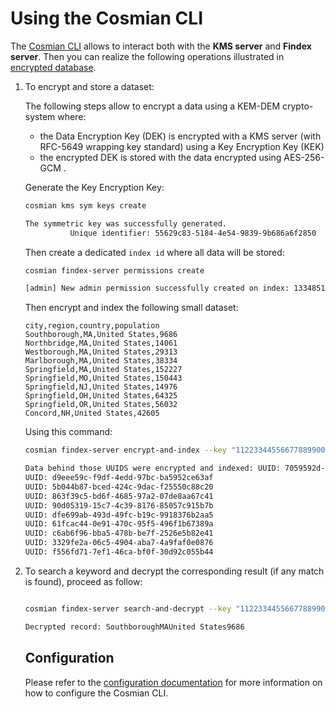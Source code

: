 # Using the Cosmian CLI

The [Cosmian CLI](../cosmian_cli/index.md) allows to interact both with the **KMS server** and **Findex server**. Then you can realize the following operations illustrated in [encrypted database](./database.md#how-to-securely-index-new-data).

1. To encrypt and store a dataset:

    The following steps allow to encrypt a data using a KEM-DEM crypto-system where:

    - the Data Encryption Key (DEK) is encrypted with a KMS server (with RFC-5649 wrapping key standard) using a Key Encryption Key (KEK)
    - the encrypted DEK is stored with the data encrypted using AES-256-GCM .

    Generate the Key Encryption Key:

    ```sh
    cosmian kms sym keys create

    The symmetric key was successfully generated.
              Unique identifier: 55629c83-5184-4e54-9839-9b686a6f2850
    ```

    Then create a dedicated `index id` where all data will be stored:

    ```sh
    cosmian findex-server permissions create

    [admin] New admin permission successfully created on index: 13348510-75cd-436e-a9ff-60de66cac0d0
    ```

    Then encrypt and index the following small dataset:

    ```csv
    city,region,country,population
    Southborough,MA,United States,9686
    Northbridge,MA,United States,14061
    Westborough,MA,United States,29313
    Marlborough,MA,United States,38334
    Springfield,MA,United States,152227
    Springfield,MO,United States,150443
    Springfield,NJ,United States,14976
    Springfield,OH,United States,64325
    Springfield,OR,United States,56032
    Concord,NH,United States,42605
    ```

    Using this command:

    ```sh
    cosmian findex-server encrypt-and-index --key "11223344556677889900AABBCCDDEEFF" --label "My label" --index-id 13348510-75cd-436e-a9ff-60de66cac0d0 --csv test_data/datasets/smallpop.csv --kek-id 55629c83-5184-4e54-9839-9b686a6f2850

    Data behind those UUIDS were encrypted and indexed: UUID: 7059592d-9cd7-46d6-9e4d-b26436430942
    UUID: d9eee59c-f9df-4edd-97bc-ba5952ce63af
    UUID: 5b044b87-bced-424c-9dac-f25550c88c20
    UUID: 863f39c5-bd6f-4685-97a2-07de8aa67c41
    UUID: 90d05319-15c7-4c39-8176-85057c915b7b
    UUID: dfe699ab-493d-49fc-b19c-9918376b2aa5
    UUID: 61fcac44-0e91-470c-95f5-496f1b67389a
    UUID: c6ab6f96-bba5-478b-be7f-2526e5b82e41
    UUID: 3329fe2a-06c5-4904-aba7-4a9faf0e0876
    UUID: f556fd71-7ef1-46ca-bf0f-30d92c055b44
    ```

2. To search a keyword and decrypt the corresponding result (if any match is found), proceed as follow:

    ```sh

    cosmian findex-server search-and-decrypt --key "11223344556677889900AABBCCDDEEFF" --label "My label" --index-id 13348510-75cd-436e-a9ff-60de66cac0d0 --kek-id 55629c83-5184-4e54-9839-9b686a6f2850 --keyword Southborough

    Decrypted record: SouthboroughMAUnited States9686
    ```

   ## Configuration

    Please refer to the [configuration documentation](../cosmian_cli/configuration.md) for more information on how to configure the Cosmian CLI.
